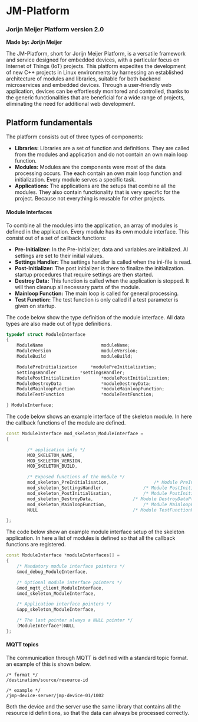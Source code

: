 # JM-Platform

### Jorijn Meijer Platform version 2.0

**Made by: Jorijn Meijer**

The JM-Platform, short for Jorijn Meijer Platform, is a versatile framework and service designed for embedded devices, with a particular focus on Internet of Things (IoT) projects. This platform expedites the development of new C++ projects in Linux environments by harnessing an established architecture of modules and libraries, suitable for both backend microservices and embedded devices. Through a user-friendly web application, devices can be effortlessly monitored and controlled, thanks to the generic functionalities that are beneficial for a wide range of projects, eliminating the need for additional web development. 

## Platform fundamentals

The platform consists out of three types of components:

- **Libraries:** Libraries are a set of function and definitions. They are called from the modules and application and do not contain an own main loop function.
- **Modules:** Modules are the components were most of the data processing occurs. The each contain an own main loop function and initialization. Every module serves a specific task.
- **Applications:** The applications are the setups that combine all the modules. They also contain functionality that is very specific for the project. Because not everything is reusable for other projects.

#### Module Interfaces

To combine all the modules into the application, an array of modules is defined in the application. Every module has its own module interface. This consist out of a set of callback functions:

- **Pre-Initializer:** In the Pre-Initializer, data and variables are initialized. Al settings are set to their initial values.
- **Settings Handler:** The settings handler is called when the ini-file is read. 
- **Post-Initializer:** The post initializer is there to finalize the initialization. startup procedures that require settings are then started.
- **Destroy Data:** This function is called when the application is stopped. It will then cleanup all necessary parts of the module.
- **Mainloop Function:** The main loop is called for general processing.
- **Test Function:** The test function is only called if a test parameter is given on startup.

The code below show the type definition of the module interface. All data types are also made out of type definitions.

```c++
typedef struct ModuleInterface
{
    ModuleName	                	moduleName;
    ModuleVersion               	moduleVersion;
    ModuleBuild	                	moduleBuild;

    ModulePreInitialization		*modulePreInitialization;
    SettingsHandler			*settingsHandler;
    ModulePostInitialization		*modulePostInitialization;
    ModuleDestroyData		    	*moduleDestroyData;
    ModuleMainloopFunction	    	*moduleMainloopFunction;
    ModuleTestFunction          	*moduleTestFunction;

} ModuleInterface;
```



The code below shows an example interface of the skeleton module. In here the callback functions of the module are defined. 

```c++
const ModuleInterface mod_skeleton_ModuleInterface =
{

		/* application info */
    	MOD_SKELETON_NAME,
		MOD_SKELETON_VERSION,
		MOD_SKELETON_BUILD,

		/* Exposed functions of the module */
		mod_skeleton_PreInitialisation,			    	/* Module PreInitialisationPtr */
		mod_skeleton_SettingsHandler,				/* Module PostInitialisationPtr */
		mod_skeleton_PostInitialisation,			/* Module PostInitialisationPtr */
		mod_skeleton_DestroyData,				/* Module DestroyDataPtr */
		mod_skeleton_MainloopFunction,				/* Module MainloopFunctionPtr */
		NULL							    	/* Module TestFunctionPtr */

};
```

The code below show an example module interface setup of the skeleton application. In here a list of modules is defined so that all the callback functions are registered.

```c++
const ModuleInterface *moduleInterfaces[] =
{
	/* Mandatory module interface pointers */
	&mod_debug_ModuleInterface,

	/* Optional module interface pointers */
	&mod_mqtt_client_ModuleInterface,
	&mod_skeleton_ModuleInterface,

	/* Application interface pointers */
	&app_skeleton_ModuleInterface,

	/* The last pointer always a NULL pointer */
	(ModuleInterface*)NULL
};
```

#### MQTT topics

The communication through MQTT is defined with a standard topic format. an example of this is shown below.

```
/* format */
/destination/source/resource-id

/* example */
/jmp-device-server/jmp-device-01/1002
```

Both the device and the server use the same library that contains all the resource id definitions, so that the data can always be processed correctly.

